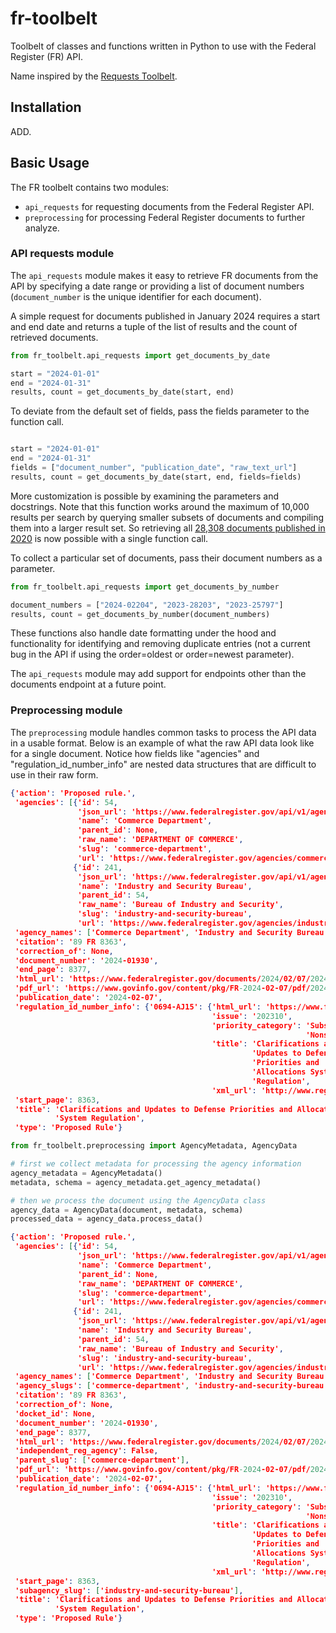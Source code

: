 # fr-toolbelt

Toolbelt of classes and functions written in Python to use with the Federal Register (FR) API.

Name inspired by the [Requests Toolbelt](https://github.com/requests/toolbelt).

## Installation

ADD.

## Basic Usage

The FR toolbelt contains two modules:

- `api_requests` for requesting documents from the Federal Register API.
- `preprocessing` for processing Federal Register documents to further analyze.

### API requests module

The `api_requests` module makes it easy to retrieve FR documents from the API by specifying a date range or providing a list of document numbers (`document_number` is the unique identifier for each document).

A simple request for documents published in January 2024 requires a start and end date and returns a tuple of the list of results and the count of retrieved documents.

```python
from fr_toolbelt.api_requests import get_documents_by_date

start = "2024-01-01"
end = "2024-01-31"
results, count = get_documents_by_date(start, end)

```

To deviate from the default set of fields, pass the fields parameter to the function call.

```python

start = "2024-01-01"
end = "2024-01-31"
fields = ["document_number", "publication_date", "raw_text_url"]
results, count = get_documents_by_date(start, end, fields=fields)

```

More customization is possible by examining the parameters and docstrings. Note that this function works around the maximum of 10,000 results per search by querying smaller subsets of documents and compiling them into a larger result set. So retrieving all [28,308 documents published in 2020](https://www.federalregister.gov/api/v1/documents.json?conditions[publication_date][year]=2020&per_page=1000) is now possible with a single function call.

To collect a particular set of documents, pass their document numbers as a parameter.

```python
from fr_toolbelt.api_requests import get_documents_by_number

document_numbers = ["2024-02204", "2023-28203", "2023-25797"]
results, count = get_documents_by_number(document_numbers)

```

These functions also handle date formatting under the hood and functionality for identifying and removing duplicate entries (not a current bug in the API if using the order=oldest or order=newest parameter).

The `api_requests` module may add support for endpoints other than the documents endpoint at a future point.

### Preprocessing module

The `preprocessing` module handles common tasks to process the API data in a usable format. Below is an example of what the raw API data look like for a single document. Notice how fields like "agencies" and "regulation_id_number_info" are nested data structures that are difficult to use in their raw form.

```json
{'action': 'Proposed rule.',
 'agencies': [{'id': 54,
               'json_url': 'https://www.federalregister.gov/api/v1/agencies/54',
               'name': 'Commerce Department',
               'parent_id': None,
               'raw_name': 'DEPARTMENT OF COMMERCE',
               'slug': 'commerce-department',
               'url': 'https://www.federalregister.gov/agencies/commerce-department'},
              {'id': 241,
               'json_url': 'https://www.federalregister.gov/api/v1/agencies/241',
               'name': 'Industry and Security Bureau',
               'parent_id': 54,
               'raw_name': 'Bureau of Industry and Security',
               'slug': 'industry-and-security-bureau',
               'url': 'https://www.federalregister.gov/agencies/industry-and-security-bureau'}],
 'agency_names': ['Commerce Department', 'Industry and Security Bureau'],
 'citation': '89 FR 8363',
 'correction_of': None,
 'document_number': '2024-01930',
 'end_page': 8377,
 'html_url': 'https://www.federalregister.gov/documents/2024/02/07/2024-01930/clarifications-and-updates-to-defense-priorities-and-allocations-system-regulation',
 'pdf_url': 'https://www.govinfo.gov/content/pkg/FR-2024-02-07/pdf/2024-01930.pdf',
 'publication_date': '2024-02-07',
 'regulation_id_number_info': {'0694-AJ15': {'html_url': 'https://www.federalregister.gov/regulations/0694-AJ15/clarifications-and-updates-to-defense-priorities-and-allocations-system-regulation',
                                             'issue': '202310',
                                             'priority_category': 'Substantive, '
                                                                  'Nonsignificant',
                                             'title': 'Clarifications and '
                                                      'Updates to Defense '
                                                      'Priorities and '
                                                      'Allocations System '
                                                      'Regulation',
                                             'xml_url': 'http://www.reginfo.gov/public/do/eAgendaViewRule?pubId=202310&RIN=0694-AJ15&operation=OPERATION_EXPORT_XML'}},
 'start_page': 8363,
 'title': 'Clarifications and Updates to Defense Priorities and Allocations '
          'System Regulation',
 'type': 'Proposed Rule'}
```

```python
from fr_toolbelt.preprocessing import AgencyMetadata, AgencyData

# first we collect metadata for processing the agency information
agency_metadata = AgencyMetadata()
metadata, schema = agency_metadata.get_agency_metadata()

# then we process the document using the AgencyData class
agency_data = AgencyData(document, metadata, schema)
processed_data = agency_data.process_data()
```

```json
{'action': 'Proposed rule.',
 'agencies': [{'id': 54,
               'json_url': 'https://www.federalregister.gov/api/v1/agencies/54',
               'name': 'Commerce Department',
               'parent_id': None,
               'raw_name': 'DEPARTMENT OF COMMERCE',
               'slug': 'commerce-department',
               'url': 'https://www.federalregister.gov/agencies/commerce-department'},
              {'id': 241,
               'json_url': 'https://www.federalregister.gov/api/v1/agencies/241',
               'name': 'Industry and Security Bureau',
               'parent_id': 54,
               'raw_name': 'Bureau of Industry and Security',
               'slug': 'industry-and-security-bureau',
               'url': 'https://www.federalregister.gov/agencies/industry-and-security-bureau'}],
 'agency_names': ['Commerce Department', 'Industry and Security Bureau'],
 'agency_slugs': ['commerce-department', 'industry-and-security-bureau'],
 'citation': '89 FR 8363',
 'correction_of': None,
 'docket_id': None,
 'document_number': '2024-01930',
 'end_page': 8377,
 'html_url': 'https://www.federalregister.gov/documents/2024/02/07/2024-01930/clarifications-and-updates-to-defense-priorities-and-allocations-system-regulation',
 'independent_reg_agency': False,
 'parent_slug': ['commerce-department'],
 'pdf_url': 'https://www.govinfo.gov/content/pkg/FR-2024-02-07/pdf/2024-01930.pdf',
 'publication_date': '2024-02-07',
 'regulation_id_number_info': {'0694-AJ15': {'html_url': 'https://www.federalregister.gov/regulations/0694-AJ15/clarifications-and-updates-to-defense-priorities-and-allocations-system-regulation',
                                             'issue': '202310',
                                             'priority_category': 'Substantive, '
                                                                  'Nonsignificant',
                                             'title': 'Clarifications and '
                                                      'Updates to Defense '
                                                      'Priorities and '
                                                      'Allocations System '
                                                      'Regulation',
                                             'xml_url': 'http://www.reginfo.gov/public/do/eAgendaViewRule?pubId=202310&RIN=0694-AJ15&operation=OPERATION_EXPORT_XML'}},
 'start_page': 8363,
 'subagency_slug': ['industry-and-security-bureau'],
 'title': 'Clarifications and Updates to Defense Priorities and Allocations '
          'System Regulation',
 'type': 'Proposed Rule'}
```
